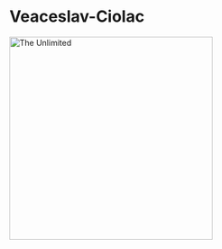 # Veaceslav-Ciolac
<img src="https://images.credly.com/images/1d00cba3-b482-410c-a507-26d58e77f1db/linkedin_thumb_Artboard_Copy_16.png" alt="The Unlimited" width="360"/>
